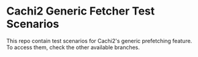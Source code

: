 # Cachi2 Generic Fetcher Test Scenarios

This repo contain test scenarios for Cachi2's generic prefetching feature.
To access them, check the other available branches.
